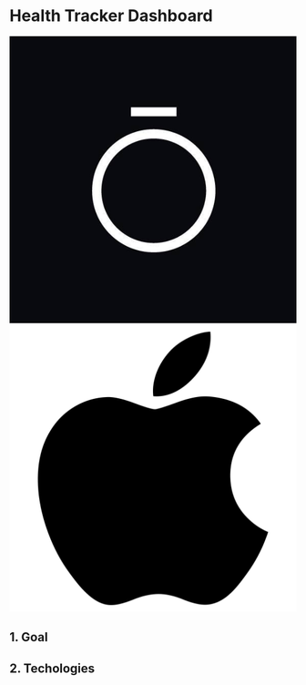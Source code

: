 # Health Tracker Dashboard

<img src="https://github.com/ZakiAbdelwahed/health-tracker-dash-app/blob/main/Readme%20images/oura%20logo.jpg" size="50%"> <img src="https://github.com/ZakiAbdelwahed/health-tracker-dash-app/blob/main/Readme%20images/apple%20logo.png" size="10%">

## 1. Goal
## 2. Techologies
